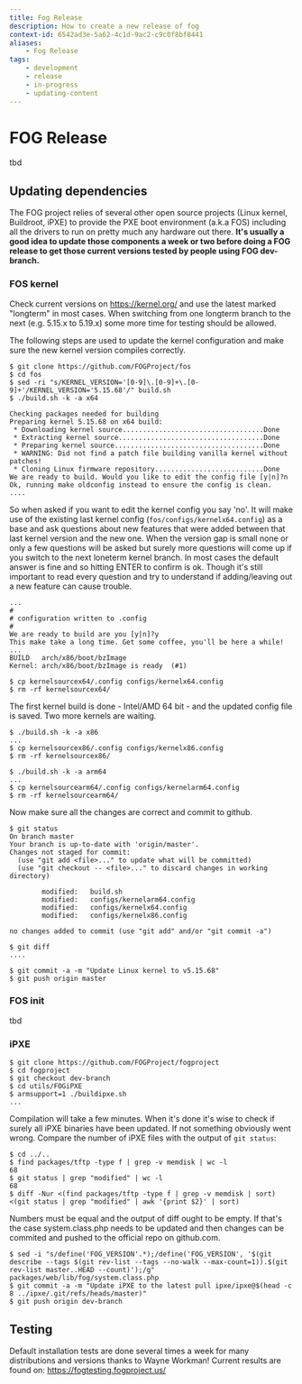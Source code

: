 ```yaml
---
title: Fog Release
description: How to create a new release of fog
context-id: 6542ad3e-5a62-4c1d-9ac2-c9c0f8bf8441
aliases:
    - Fog Release
tags:
    - development
    - release
    - in-progress
    - updating-content
---
```

# FOG Release

tbd

## Updating dependencies

The FOG project relies of several other open source projects (Linux
kernel, Buildroot, iPXE) to provide the PXE boot environment (a.k.a FOS)
including all the drivers to run on pretty much any hardware out there.
**It's usually a good idea to update those components a week or two
before doing a FOG release to get those current versions tested by
people using FOG dev-branch.**

### FOS kernel

Check current versions on <https://kernel.org/> and use the latest
marked "longterm" in most cases. When switching from one longterm
branch to the next (e.g. 5.15.x to 5.19.x) some more time for testing
should be allowed.

The following steps are used to update the kernel configuration and make
sure the new kernel version compiles correctly.

    $ git clone https://github.com/FOGProject/fos
    $ cd fos
    $ sed -ri "s/KERNEL_VERSION='[0-9]\.[0-9]+\.[0-9]+'/KERNEL_VERSION='5.15.68'/" build.sh
    $ ./build.sh -k -a x64

    Checking packages needed for building
    Preparing kernel 5.15.68 on x64 build:
     * Downloading kernel source...................................Done
     * Extracting kernel source....................................Done
     * Preparing kernel source.....................................Done
     * WARNING: Did not find a patch file building vanilla kernel without patches!
     * Cloning Linux firmware repository...........................Done
    We are ready to build. Would you like to edit the config file [y|n]?n
    Ok, running make oldconfig instead to ensure the config is clean.
    ....

So when asked if you want to edit the kernel config you say 'no'. It
will make use of the existing last kernel config
(`fos/configs/kernelx64.config`) as a base and ask questions about new
features that were added between that last kernel version and the new
one. When the version gap is small none or only a few questions will be
asked but surely more questions will come up if you switch to the next
loneterm kernel branch. In most cases the default answer is fine and so
hitting ENTER to confirm is ok. Though it's still important to read
every question and try to understand if adding/leaving out a new feature
can cause trouble.

    ...
    #
    # configuration written to .config
    #
    We are ready to build are you [y|n]?y
    This make take a long time. Get some coffee, you'll be here a while!
    ...
    BUILD   arch/x86/boot/bzImage
    Kernel: arch/x86/boot/bzImage is ready  (#1)

    $ cp kernelsourcex64/.config configs/kernelx64.config
    $ rm -rf kernelsourcex64/

The first kernel build is done - Intel/AMD 64 bit - and the updated
config file is saved. Two more kernels are waiting.

    $ ./build.sh -k -a x86
    ...
    $ cp kernelsourcex86/.config configs/kernelx86.config
    $ rm -rf kernelsourcex86/

    $ ./build.sh -k -a arm64
    ...
    $ cp kernelsourcearm64/.config configs/kernelarm64.config
    $ rm -rf kernelsourcearm64/

Now make sure all the changes are correct and commit to github.

    $ git status
    On branch master
    Your branch is up-to-date with 'origin/master'.
    Changes not staged for commit:
      (use "git add <file>..." to update what will be committed)
      (use "git checkout -- <file>..." to discard changes in working directory)

            modified:   build.sh
            modified:   configs/kernelarm64.config
            modified:   configs/kernelx64.config
            modified:   configs/kernelx86.config

    no changes added to commit (use "git add" and/or "git commit -a")

    $ git diff
    ....

    $ git commit -a -m "Update Linux kernel to v5.15.68"
    $ git push origin master

### FOS init

tbd

### iPXE

    $ git clone https://github.com/FOGProject/fogproject
    $ cd fogproject
    $ git checkout dev-branch
    $ cd utils/FOGiPXE
    $ armsupport=1 ./buildipxe.sh
    ...

Compilation will take a few minutes. When it's done it's wise to check
if surely all iPXE binaries have been updated. If not something
obviously went wrong. Compare the number of iPXE files with the output
of `git status`:

    $ cd ../..
    $ find packages/tftp -type f | grep -v memdisk | wc -l
    68
    $ git status | grep "modified" | wc -l
    68
    $ diff -Nur <(find packages/tftp -type f | grep -v memdisk | sort) <(git status | grep "modified" | awk '{print $2}' | sort)

Numbers must be equal and the output of diff ought to be empty. If
that's the case system.class.php needs to be updated and then changes
can be commited and pushed to the official repo on github.com.

    $ sed -i "s/define('FOG_VERSION'.*);/define('FOG_VERSION', '$(git describe --tags $(git rev-list --tags --no-walk --max-count=1)).$(git rev-list master..HEAD --count)');/g" packages/web/lib/fog/system.class.php
    $ git commit -a -m "Update iPXE to the latest pull ipxe/ipxe@$(head -c 8 ../ipxe/.git/refs/heads/master)"
    $ git push origin dev-branch

## Testing

Default installation tests are done several times a week for many
distributions and versions thanks to Wayne Workman! Current results are
found on: <https://fogtesting.fogproject.us/>
